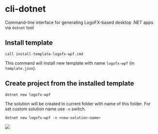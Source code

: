# cli-dotnet
Command-line interface for generating LogoFX-based desktop .NET apps via `dotnet` tool

## Install template

```
call install-template-logofx-wpf.cmd
```

This command will install new template with name `logofx-wpf` (in `template.json`).
  
## Create project from the installed template

```
dotnet new logofx-wpf
```

The solution will be created in current folder with name of this folder. For set custom solution name use `-n` switch.

```
dotnet new logofx-wpf -n <new-solution-name>
```

<img src=https://ci.appveyor.com/api/projects/status/github/logofx/cli-dotnet>
